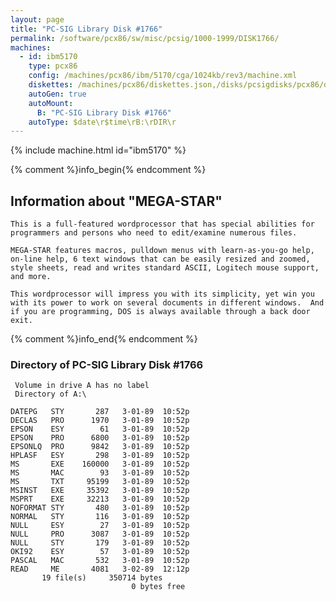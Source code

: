 ```yaml
---
layout: page
title: "PC-SIG Library Disk #1766"
permalink: /software/pcx86/sw/misc/pcsig/1000-1999/DISK1766/
machines:
  - id: ibm5170
    type: pcx86
    config: /machines/pcx86/ibm/5170/cga/1024kb/rev3/machine.xml
    diskettes: /machines/pcx86/diskettes.json,/disks/pcsigdisks/pcx86/diskettes.json
    autoGen: true
    autoMount:
      B: "PC-SIG Library Disk #1766"
    autoType: $date\r$time\rB:\rDIR\r
---
```


{% include machine.html id="ibm5170" %}

{% comment %}info_begin{% endcomment %}

## Information about "MEGA-STAR"

    This is a full-featured wordprocessor that has special abilities for
    programmers and persons who need to edit/examine numerous files.
    
    MEGA-STAR features macros, pulldown menus with learn-as-you-go help,
    on-line help, 6 text windows that can be easily resized and zoomed,
    style sheets, read and writes standard ASCII, Logitech mouse support,
    and more.
    
    This wordprocessor will impress you with its simplicity, yet win you
    with its power to work on several documents in different windows.  And
    if you are programming, DOS is always available through a back door
    exit.
{% comment %}info_end{% endcomment %}


### Directory of PC-SIG Library Disk #1766

     Volume in drive A has no label
     Directory of A:\

    DATEPG   STY       287   3-01-89  10:52p
    DECLAS   PRO      1970   3-01-89  10:52p
    EPSON    ESY        61   3-01-89  10:52p
    EPSON    PRO      6800   3-01-89  10:52p
    EPSONLQ  PRO      9842   3-01-89  10:52p
    HPLASF   ESY       298   3-01-89  10:52p
    MS       EXE    160000   3-01-89  10:52p
    MS       MAC        93   3-01-89  10:52p
    MS       TXT     95199   3-01-89  10:52p
    MSINST   EXE     35392   3-01-89  10:52p
    MSPRT    EXE     32213   3-01-89  10:52p
    NOFORMAT STY       480   3-01-89  10:52p
    NORMAL   STY       116   3-01-89  10:52p
    NULL     ESY        27   3-01-89  10:52p
    NULL     PRO      3087   3-01-89  10:52p
    NULL     STY       179   3-01-89  10:52p
    OKI92    ESY        57   3-01-89  10:52p
    PASCAL   MAC       532   3-01-89  10:52p
    READ     ME       4081   3-02-89  12:12p
           19 file(s)     350714 bytes
                               0 bytes free

